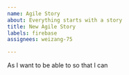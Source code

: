 ```yaml
---
name: Agile Story
about: Everything starts with a story
title: New Agile Story
labels: firebase
assignees: weizang-75

---
```


As <role> I want to be able to <feature> so that I can <epic>
